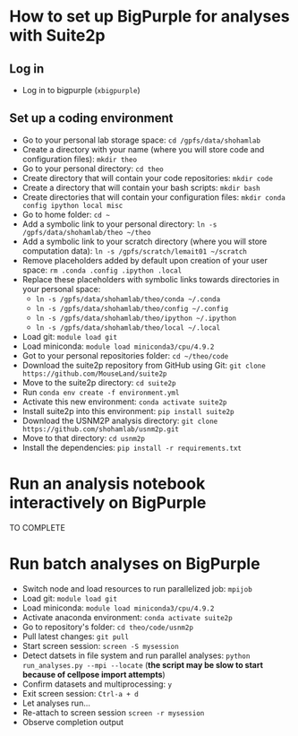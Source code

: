# How to set up BigPurple for analyses with Suite2p

## Log in

- Log in to bigpurple (`xbigpurple`)

## Set up a coding environment

- Go to your personal lab storage space: `cd /gpfs/data/shohamlab`
- Create a directory with your name (where you will store code and configuration files): `mkdir theo`
- Go to your personal directory: `cd theo`
- Create directory that will contain your code repositories: `mkdir code`
- Create a directory that will contain your bash scripts: `mkdir bash`
- Create directories that will contain your configuration files: `mkdir conda config ipython local misc`
- Go to home folder: `cd ~`
- Add a symbolic link to your personal directory: `ln -s /gpfs/data/shohamlab/theo ~/theo`
- Add a symbolic link to your scratch directory (where you will store computation data): `ln -s /gpfs/scratch/lemait01 ~/scratch`
- Remove placeholders added by default upon creation of your user space: `rm .conda .config .ipython .local`
- Replace these placeholders with symbolic links towards directories in your personal space:
    - `ln -s /gpfs/data/shohamlab/theo/conda ~/.conda`
    - `ln -s /gpfs/data/shohamlab/theo/config ~/.config`
    - `ln -s /gpfs/data/shohamlab/theo/ipython ~/.ipython`
    - `ln -s /gpfs/data/shohamlab/theo/local ~/.local` 
- Load git: `module load git`
- Load miniconda: `module load miniconda3/cpu/4.9.2`
- Got to your personal repositories folder: `cd ~/theo/code` 
- Download the suite2p repository from GitHub using Git: `git clone https://github.com/MouseLand/suite2p`
- Move to the suite2p directory: `cd suite2p`
- Run `conda env create -f environment.yml`
- Activate this new environment: `conda activate suite2p`
- Install suite2p into this environment: `pip install suite2p`
- Download the USNM2P analysis directory: `git clone https://github.com/shohamlab/usnm2p.git`
- Move to that directory: `cd usnm2p`
- Install the dependencies: `pip install -r requirements.txt`

# Run an analysis notebook interactively on BigPurple

TO COMPLETE

# Run batch analyses on BigPurple

- Switch node and load resources to run parallelized job: `mpijob`
- Load git: `module load git`
- Load miniconda: `module load miniconda3/cpu/4.9.2`
- Activate anaconda environment: `conda activate suite2p`
- Go to repository's folder: `cd theo/code/usnm2p`
- Pull latest changes: `git pull`
- Start screen session: `screen -S mysession`
- Detect datsets in file system and run parallel analyses: `python run_analyses.py --mpi --locate` (**the script may be slow to start because of cellpose import attempts**)
- Confirm datasets and multiprocessing: `y`
- Exit screen session: `Ctrl-a + d`
- Let analyses run...
- Re-attach to screen session `screen -r mysession`
- Observe completion output